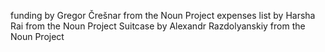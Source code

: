 funding by Gregor Črešnar from the Noun Project
expenses list by Harsha Rai from the Noun Project
Suitcase by Alexandr Razdolyanskiy from the Noun Project
